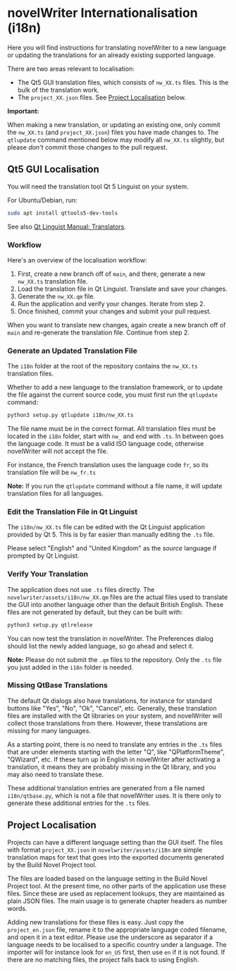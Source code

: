 # novelWriter Internationalisation (i18n)

Here you will find instructions for translating novelWriter to a new language or updating the
translations for an already existing supported language.

There are two areas relevant to localisation:

* The Qt5 GUI translation files, which consists of `nw_XX.ts` files. This is the bulk of the
  translation work.
* The `project_XX.json` files. See [Project Localisation](#project-localisation) below.


**Important:**

When making a new translation, or updating an existing one, only commit the `nw_XX.ts` (and
`project_XX.json`) files you have made changes to. The `qtlupdate` command mentioned below may
modify all `nw_XX.ts` slightly, but please _don't_ commit those changes to the pull request.

## Qt5 GUI Localisation

You will need the translation tool Qt 5 Linguist on your system.

For Ubuntu/Debian, run:
```bash
sudo apt install qttools5-dev-tools
```

See also [Qt Linguist Manual: Translators](https://doc.qt.io/qt-5/linguist-translators.html).

### Workflow

Here's an overview of the localisation workflow:

1. First, create a new branch off of `main`, and there, generate a new `nw_XX.ts` translation file.
1. Load the translation file in Qt Linguist. Translate and save your changes.
1. Generate the `nw_XX.qm` file.
1. Run the application and verify your changes. Iterate from step 2.
1. Once finished, commit your changes and submit your pull request.

When you want to translate new changes, again create a new branch off of `main` and re-generate the
translation file. Continue from step 2.

### Generate an Updated Translation File

The `i18n` folder at the root of the repository contains the `nw_XX.ts` translation files.

Whether to add a new language to the translation framework, or to  update the file against the
current source code, you must first run the `qtlupdate` command:
```bash
python3 setup.py qtlupdate i18n/nw_XX.ts
```

The file name must be in the correct format. All translation files must be located in the `i18n`
folder, start with `nw_` and end with `.ts`. In between goes the language code. It must be a valid
ISO language code, otherwise novelWriter will not accept the file.

For instance, the French translation uses the language code `fr`, so its translation file will be
`nw_fr.ts`

**Note:** If you run the `qtlupdate` command without a file name, it will update translation files
for all languages.

### Edit the Translation File in Qt Linguist

The `i18n/nw_XX.ts` file can be edited with the Qt Linguist application provided by Qt 5. This is
by far easier than manually editing the `.ts` file.

Please select "English" and "United Kingdom" as the _source_ language if prompted by Qt Linguist.

### Verify Your Translation

The application does not use `.ts` files directly. The `novelwriter/assets/i18n/nw_XX.qm` files are
the actual files used to translate the GUI into another language other than the default British
English. These files are not generated by default, but they can be built with:
```bash
python3 setup.py qtlrelease
```

You can now test the translation in novelWriter. The Preferences dialog should list the newly added
language, so go ahead and select it.

**Note:** Please do not submit the `.qm` files to the repository. Only the `.ts` file you just
added in the `i18n` folder is needed.

### Missing QtBase Translations

The default Qt dialogs also have translations, for instance for standard buttons like "Yes", "No",
"Ok", "Cancel", etc. Generally, these translation files are installed with the Qt libraries on your
system, and novelWriter will collect those translations from there. However, these translations are
missing for many languages.

As a starting point, there is no need to translate any entries in the `.ts` files that are under
elements starting with the letter "Q", like "QPlatformTheme", "QWizard", etc. If these turn up in
English in novelWriter after activating a translation, it means they are probably missing in the Qt
library, and you may also need to translate these.

These additional translation entries are generated from a file named `i18n/qtbase.py`, which is not
a file that novelWriter uses. It is there only to generate these additional entries for the `.ts`
files.

## Project Localisation

Projects can have a different language setting than the GUI itself. The files with format
`project_XX.json` in `novelwriter/assets/i18n` are simple translation maps for text that goes into
the exported documents generated by the Build Novel Project tool.

The files are loaded based on the language setting in the Build Novel Project tool. At the present
time, no other parts of the application use these files. Since these are used as replacement
lookups, they are maintained as plain JSON files. The main usage is to generate chapter headers as
number words.

Adding new translations for these files is easy. Just copy the `project_en.json` file, rename it to
the appropriate language coded filename, and open it in a text editor. Please use the underscore as
separator if a language needs to be localised to a specific country under a language. The importer
will for instance look for `en_US` first, then use `en` if it is not found. If there are no
matching files, the project falls back to using English.
